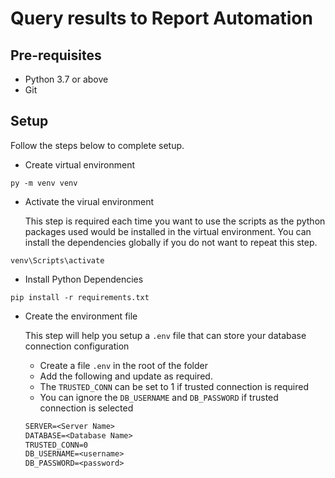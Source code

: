 # Query results to Report Automation

## Pre-requisites

- Python 3.7 or above
- Git

## Setup

Follow the steps below to complete setup.

- Create virtual environment

```shell
py -m venv venv
```

- Activate the virual environment

  This step is required each time you want to use the scripts as the python packages used would be installed in the virtual environment. You can install the dependencies globally if you do not want to repeat this step.

```shell
venv\Scripts\activate
```

- Install Python Dependencies

```shell
pip install -r requirements.txt
```

- Create the environment file

  This step will help you setup a `.env` file that can store your database connection configuration

  - Create a file `.env` in the root of the folder
  - Add the following and update as required.
  - The `TRUSTED_CONN` can be set to 1 if trusted connection is required
  - You can ignore the `DB_USERNAME` and `DB_PASSWORD` if trusted connection is selected

  ```txt
  SERVER=<Server Name>
  DATABASE=<Database Name>
  TRUSTED_CONN=0
  DB_USERNAME=<username>
  DB_PASSWORD=<password>
  ```
